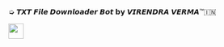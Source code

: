 ➭ 𝙏𝙓𝙏 𝙁𝙞𝙡𝙚 𝘿𝙤𝙬𝙣𝙡𝙤𝙖𝙙𝙚𝙧 𝘽𝙤𝙩 𝗯𝘆 𝙑𝙄𝙍𝙀𝙉𝘿𝙍𝘼 𝙑𝙀𝙍𝙈𝘼™🇮🇳

<a href="https://heroku.com/deploy?template=https://github.com/mr-vermaji/ID-Pass-to-Txt-Extractor">
     <img height="30px" src="https://img.shields.io/badge/Deploy%20To%20Heroku-blueviolet?style=for-the-badge&logo=heroku">
  </a>
